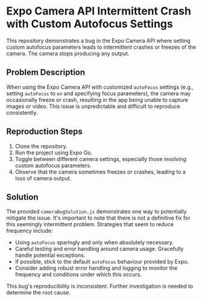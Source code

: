 # Expo Camera API Intermittent Crash with Custom Autofocus Settings

This repository demonstrates a bug in the Expo Camera API where setting custom autofocus parameters leads to intermittent crashes or freezes of the camera. The camera stops producing any output.

## Problem Description

When using the Expo Camera API with customized `autoFocus` settings (e.g., setting `autoFocus` to `on` and specifying focus parameters), the camera may occasionally freeze or crash, resulting in the app being unable to capture images or video. This issue is unpredictable and difficult to reproduce consistently.

## Reproduction Steps

1. Clone the repository.
2. Run the project using Expo Go.
3. Toggle between different camera settings, especially those involving custom autofocus parameters.
4. Observe that the camera sometimes freezes or crashes, leading to a loss of camera output.

## Solution

The provided `cameraBugSolution.js` demonstrates one way to potentially mitigate the issue.  It's important to note that there is not a definitive fix for this seemingly intermittent problem.  Strategies that seem to reduce frequency include:

* Using `autoFocus` sparingly and only when absolutely necessary.
* Careful testing and error handling around camera usage.  Gracefully handle potential exceptions.
* If possible, stick to the default `autoFocus` behaviour provided by Expo.
* Consider adding robust error handling and logging to monitor the frequency and conditions under which this occurs.

This bug's reproducibility is inconsistent.  Further investigation is needed to determine the root cause.